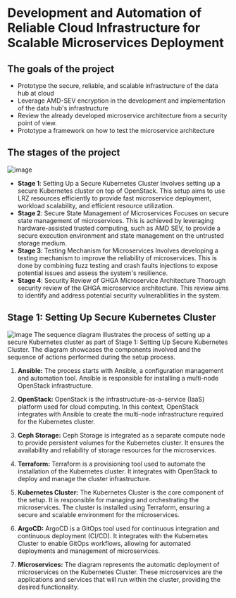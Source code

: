 # Development and Automation of Reliable Cloud Infrastructure for Scalable Microservices Deployment
## The goals of the project
* Prototype the secure, reliable, and scalable infrastructure of the data hub at cloud
* Leverage AMD-SEV encryption in the development and implementation of the data hub's infrastructure
* Review the already developed microservice architecture from a security point of view.
* Prototype a framework on how to test the microservice architecture

## The stages of the project
![image](https://github.com/Evgeny-Volynsky/microservices-infrastructure/assets/10652693/d76b89a1-9da1-413c-aa45-27f0065fb2ec)
* **Stage 1**: Setting Up a Secure Kubernetes Cluster
Involves setting up a secure Kubernetes cluster on top of OpenStack. This setup aims to use LRZ resources efficiently to provide fast microservice deployment, workload scalability, and efficient resource utilization.
* **Stage 2**: Secure State Management of Microservices
Focuses on secure state management of microservices. This is achieved by leveraging hardware-assisted trusted computing, such as AMD SEV, to provide a secure execution environment and state management on the untrusted storage medium.
* **Stage 3**: Testing Mechanism for Microservices
Involves developing a testing mechanism to improve the reliability of microservices. This is done by combining fuzz testing and crash faults injections to expose potential issues and assess the system's resilience.
* **Stage 4**: Security Review of GHGA Microservice Architecture
Thorough security review of the GHGA microservice architecture. This review aims to identify and address potential security vulnerabilities in the system.

## Stage 1: Setting Up Secure Kubernetes Cluster
![image](https://github.com/Evgeny-Volynsky/microservices-infrastructure/assets/10652693/cace9552-3720-4939-aed7-edc87f85c1fc)
The sequence diagram illustrates the process of setting up a secure Kubernetes cluster as part of Stage 1: Setting Up Secure Kubernetes Cluster. The diagram showcases the components involved and the sequence of actions performed during the setup process.

1. **Ansible:** The process starts with Ansible, a configuration management and automation tool. Ansible is responsible for installing a multi-node OpenStack infrastructure.

2. **OpenStack:** OpenStack is the infrastructure-as-a-service (IaaS) platform used for cloud computing. In this context, OpenStack integrates with Ansible to create the multi-node infrastructure required for the Kubernetes cluster.

3. **Ceph Storage:** Ceph Storage is integrated as a separate compute node to provide persistent volumes for the Kubernetes cluster. It ensures the availability and reliability of storage resources for the microservices.

4. **Terraform:** Terraform is a provisioning tool used to automate the installation of the Kubernetes cluster. It integrates with OpenStack to deploy and manage the cluster infrastructure.

5. **Kubernetes Cluster:** The Kubernetes Cluster is the core component of the setup. It is responsible for managing and orchestrating the microservices. The cluster is installed using Terraform, ensuring a secure and scalable environment for the microservices.

6. **ArgoCD:** ArgoCD is a GitOps tool used for continuous integration and continuous deployment (CI/CD). It integrates with the Kubernetes Cluster to enable GitOps workflows, allowing for automated deployments and management of microservices.

7. **Microservices:** The diagram represents the automatic deployment of microservices on the Kubernetes Cluster. These microservices are the applications and services that will run within the cluster, providing the desired functionality.
